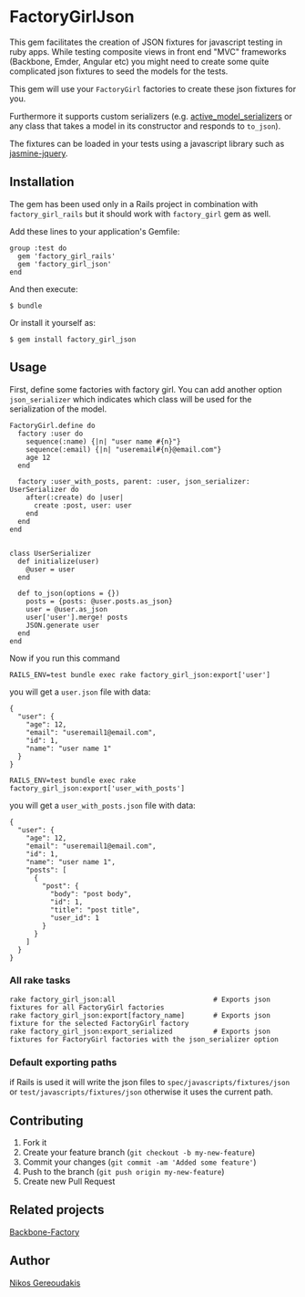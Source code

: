 # FactoryGirlJson

This gem facilitates the creation of JSON fixtures for javascript testing in ruby apps.
While testing composite views in front end "MVC" frameworks (Backbone, Emder, Angular etc) 
you might need to create some quite complicated json fixtures to seed the models for the tests.

This gem will use your `FactoryGirl` factories to create these json fixtures for you.

Furthermore it supports custom serializers (e.g. [active_model_serializers](https://github.com/josevalim/active_model_serializers) or any class that takes a model in its constructor and responds to `to_json`).

The fixtures can be loaded in your tests using a javascript library such as [jasmine-jquery](https://github.com/velesin/jasmine-jquery#json-fixtures).

## Installation

The gem has been used only in a Rails project in combination with `factory_girl_rails` but it should work with `factory_girl` gem as well.

Add these lines to your application's Gemfile:
    
    group :test do
      gem 'factory_girl_rails'
      gem 'factory_girl_json'
    end


And then execute:

    $ bundle

Or install it yourself as:

    $ gem install factory_girl_json

## Usage

First, define some factories with factory girl. 
You can add another option `json_serializer` which indicates which class will be used for the serialization of the model.

    FactoryGirl.define do
      factory :user do
        sequence(:name) {|n| "user name #{n}"}
        sequence(:email) {|n| "useremail#{n}@email.com"}
        age 12
      end

      factory :user_with_posts, parent: :user, json_serializer: UserSerializer do
        after(:create) do |user|
          create :post, user: user
        end
      end
    end


    class UserSerializer
      def initialize(user)
        @user = user
      end

      def to_json(options = {})
        posts = {posts: @user.posts.as_json}
        user = @user.as_json
        user['user'].merge! posts
        JSON.generate user
      end
    end


Now if you run this command

`RAILS_ENV=test bundle exec rake factory_girl_json:export['user']`

you will get a `user.json` file with data:

    {
      "user": {
        "age": 12,
        "email": "useremail1@email.com",
        "id": 1,
        "name": "user name 1"
      }
    }

`RAILS_ENV=test bundle exec rake factory_girl_json:export['user_with_posts']`

you will get a `user_with_posts.json` file with data:

    {
      "user": {
        "age": 12,
        "email": "useremail1@email.com",
        "id": 1,
        "name": "user name 1",
        "posts": [
          {
            "post": {
              "body": "post body",
              "id": 1,
              "title": "post title",
              "user_id": 1
            }
          }
        ]
      }
    }

### All rake tasks
    rake factory_girl_json:all                        # Exports json fixtures for all FactoryGirl factories
    rake factory_girl_json:export[factory_name]       # Exports json fixture for the selected FactoryGirl factory
    rake factory_girl_json:export_serialized          # Exports json fixtures for FactoryGirl factories with the json_serializer option

### Default exporting paths
if Rails is used it will write the json files to `spec/javascripts/fixtures/json` or `test/javascripts/fixtures/json`
otherwise it uses the current path.

## Contributing

1. Fork it
2. Create your feature branch (`git checkout -b my-new-feature`)
3. Commit your changes (`git commit -am 'Added some feature'`)
4. Push to the branch (`git push origin my-new-feature`)
5. Create new Pull Request

## Related projects

[Backbone-Factory](https://github.com/SupportBee/Backbone-Factory)

## Author

[Nikos Gereoudakis](https://twitter.com/ni_ger)